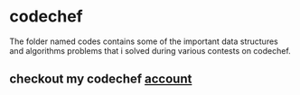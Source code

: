 # codechef
The folder named codes contains some of the important data structures and algorithms problems that i solved during various contests on codechef. 

## checkout my codechef [account](www.codechef.com/users/rajatrcoem)

